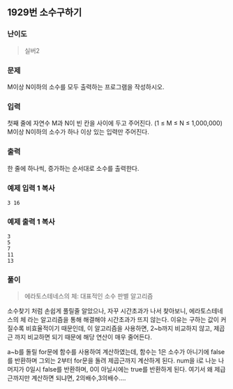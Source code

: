 ## 1929번 소수구하기

### 난이도

> 실버2

### 문제

M이상 N이하의 소수를 모두 출력하는 프로그램을 작성하시오.

### 입력

첫째 줄에 자연수 M과 N이 빈 칸을 사이에 두고 주어진다. (1 ≤ M ≤ N ≤ 1,000,000) M이상 N이하의 소수가 하나 이상 있는 입력만 주어진다.

### 출력

한 줄에 하나씩, 증가하는 순서대로 소수를 출력한다.

### 예제 입력 1 복사

```
3 16
```

### 예제 출력 1 복사

```
3
5
7
11
13
```

### 풀이

> 에라토스테네스의 체: 대표적인 소수 판별 알고리즘

소수찾기 처럼 손쉽게 풀릴줄 알았으나, 자꾸 시간초과가 나서 찾아보니,
에라토스테네스의 체 라는 알고리즘을 통해 해결해야 시간초과가 뜨지 않는다.
이유는 구하는 값이 커질수록 비효율적이기 때문인데, 이 알고리즘을 사용하면,
2~b까지 비교하지 않고, 제곱근 까지 비교하면 되기 때문에 해당 연산이 매우 줄어든다.

a~b를 돌릴 for문에 함수를 사용하여 계산하였는데, 함수는
1은 소수가 아니기에 false를 반환하며 그외는 2부터 for문을 돌려
제곱근까지 계산하게 된다. num을 i로 나눈 나머지가 0일시
false를 반환하며, 0이 아닐시에는 true를 반환하게 된다.
여기서 왜 제급근까지만 계산하면 되냐면,
2의배수,3의배수....
